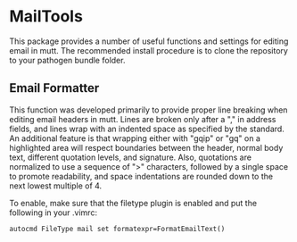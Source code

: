 MailTools
=========

This package provides a number of useful functions and settings for editing
email in mutt. The recommended install procedure is to clone the repository to
your pathogen bundle folder.

Email Formatter
---------------

This function was developed primarily to provide proper line breaking when
editing email headers in mutt. Lines are broken only after a "," in address
fields, and lines wrap with an indented space as specified by the standard. An
additional feature is that wrapping either with "gqip" or "gq" on a highlighted
area will respect boundaries between the header, normal body text, different
quotation levels, and signature. Also, quotations are normalized to use
a sequence of ">" characters, followed by a single space to promote
readability, and space indentations are rounded down to the next lowest
multiple of 4.

To enable, make sure that the filetype plugin is enabled and put the following
in your .vimrc:

    autocmd FileType mail set formatexpr=FormatEmailText()


